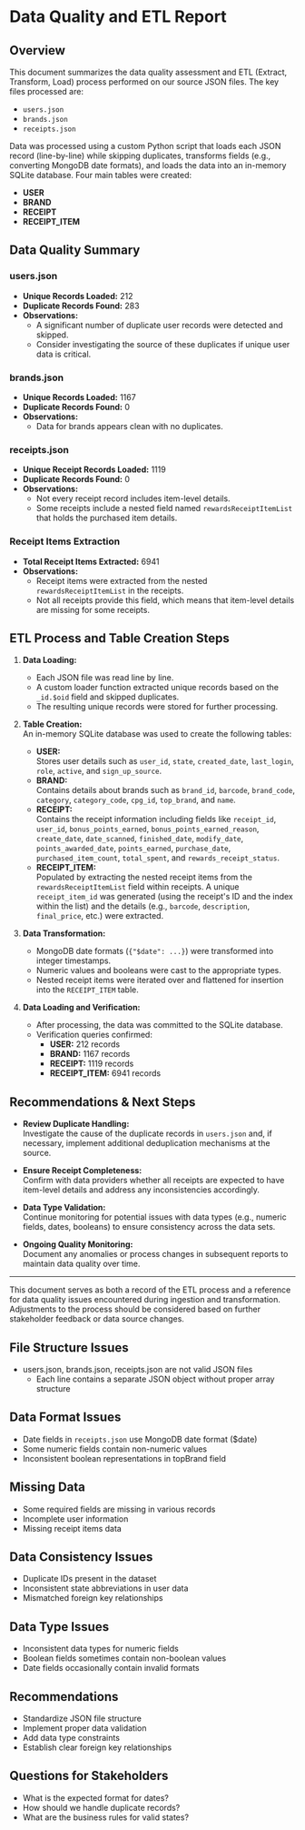 # Data Quality and ETL Report

## Overview
This document summarizes the data quality assessment and ETL (Extract, Transform, Load) process performed on our source JSON files. The key files processed are:
- `users.json`
- `brands.json`
- `receipts.json`

Data was processed using a custom Python script that loads each JSON record (line-by-line) while skipping duplicates, transforms fields (e.g., converting MongoDB date formats), and loads the data into an in-memory SQLite database. Four main tables were created:
- **USER**
- **BRAND**
- **RECEIPT**
- **RECEIPT_ITEM**

## Data Quality Summary

### users.json
- **Unique Records Loaded:** 212  
- **Duplicate Records Found:** 283  
- **Observations:**  
  - A significant number of duplicate user records were detected and skipped.
  - Consider investigating the source of these duplicates if unique user data is critical.

### brands.json
- **Unique Records Loaded:** 1167  
- **Duplicate Records Found:** 0  
- **Observations:**  
  - Data for brands appears clean with no duplicates.
  
### receipts.json
- **Unique Receipt Records Loaded:** 1119
- **Duplicate Records Found:** 0  
- **Observations:** 
  - Not every receipt record includes item-level details.
  - Some receipts include a nested field named `rewardsReceiptItemList` that holds the purchased item details.

### Receipt Items Extraction
- **Total Receipt Items Extracted:** 6941  
- **Observations:**  
  - Receipt items were extracted from the nested `rewardsReceiptItemList` in the receipts.
  - Not all receipts provide this field, which means that item-level details are missing for some receipts.

## ETL Process and Table Creation Steps

1. **Data Loading:**  
   - Each JSON file was read line by line.
   - A custom loader function extracted unique records based on the `_id.$oid` field and skipped duplicates.
   - The resulting unique records were stored for further processing.

2. **Table Creation:**  
   An in-memory SQLite database was used to create the following tables:
   - **USER:**  
     Stores user details such as `user_id`, `state`, `created_date`, `last_login`, `role`, `active`, and `sign_up_source`.
   - **BRAND:**  
     Contains details about brands such as `brand_id`, `barcode`, `brand_code`, `category`, `category_code`, `cpg_id`, `top_brand`, and `name`.
   - **RECEIPT:**  
     Contains the receipt information including fields like `receipt_id`, `user_id`, `bonus_points_earned`, `bonus_points_earned_reason`, `create_date`, `date_scanned`, `finished_date`, `modify_date`, `points_awarded_date`, `points_earned`, `purchase_date`, `purchased_item_count`, `total_spent`, and `rewards_receipt_status`.
   - **RECEIPT_ITEM:**  
     Populated by extracting the nested receipt items from the `rewardsReceiptItemList` field within receipts. A unique `receipt_item_id` was generated (using the receipt's ID and the index within the list) and the details (e.g., `barcode`, `description`, `final_price`, etc.) were extracted.

3. **Data Transformation:**  
   - MongoDB date formats (`{"$date": ...}`) were transformed into integer timestamps.
   - Numeric values and booleans were cast to the appropriate types.
   - Nested receipt items were iterated over and flattened for insertion into the `RECEIPT_ITEM` table.

4. **Data Loading and Verification:**  
   - After processing, the data was committed to the SQLite database.
   - Verification queries confirmed:
     - **USER:** 212 records
     - **BRAND:** 1167 records
     - **RECEIPT:** 1119 records
     - **RECEIPT_ITEM:** 6941 records

## Recommendations & Next Steps
- **Review Duplicate Handling:**  
  Investigate the cause of the duplicate records in `users.json` and, if necessary, implement additional deduplication mechanisms at the source.
  
- **Ensure Receipt Completeness:**  
  Confirm with data providers whether all receipts are expected to have item-level details and address any inconsistencies accordingly.
  
- **Data Type Validation:**  
  Continue monitoring for potential issues with data types (e.g., numeric fields, dates, booleans) to ensure consistency across the data sets.
  
- **Ongoing Quality Monitoring:**  
  Document any anomalies or process changes in subsequent reports to maintain data quality over time.

---

This document serves as both a record of the ETL process and a reference for data quality issues encountered during ingestion and transformation. Adjustments to the process should be considered based on further stakeholder feedback or data source changes.

## File Structure Issues
- users.json, brands.json, receipts.json are not valid JSON files
  - Each line contains a separate JSON object without proper array structure

## Data Format Issues
- Date fields in `receipts.json` use MongoDB date format ($date)
- Some numeric fields contain non-numeric values
- Inconsistent boolean representations in topBrand field

## Missing Data
- Some required fields are missing in various records
- Incomplete user information
- Missing receipt items data

## Data Consistency Issues
- Duplicate IDs present in the dataset
- Inconsistent state abbreviations in user data
- Mismatched foreign key relationships

## Data Type Issues
- Inconsistent data types for numeric fields
- Boolean fields sometimes contain non-boolean values
- Date fields occasionally contain invalid formats

## Recommendations
- Standardize JSON file structure
- Implement proper data validation
- Add data type constraints
- Establish clear foreign key relationships

## Questions for Stakeholders
- What is the expected format for dates?
- How should we handle duplicate records?
- What are the business rules for valid states? 